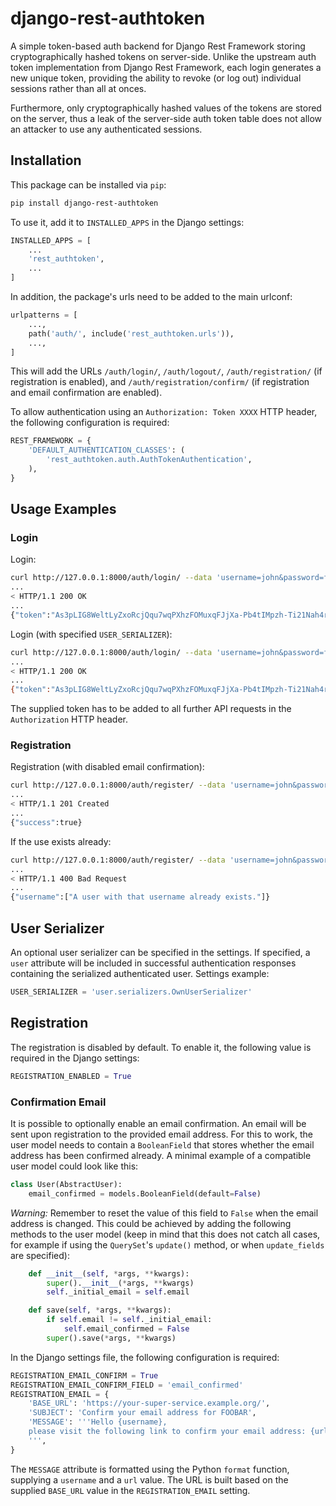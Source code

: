 # django-rest-authtoken
A simple token-based auth backend for Django Rest Framework storing cryptographically hashed tokens on server-side. Unlike the upstream auth token implementation from Django Rest Framework, each login generates a new unique token, providing the ability to revoke (or log out) individual sessions rather than all at onces.

Furthermore, only cryptographically hashed values of the tokens are stored on the server, thus a leak of the server-side auth token table does not allow an attacker to use any authenticated sessions.


## Installation

This package can be installed via `pip`:

```bash
pip install django-rest-authtoken
```

To use it, add it to `INSTALLED_APPS` in the Django settings:

```python
INSTALLED_APPS = [
    ...
    'rest_authtoken',
    ...
]
```

 In addition, the package's urls need to be added to the main urlconf:

```python
urlpatterns = [
    ...,
    path('auth/', include('rest_authtoken.urls')),
    ...,
]
```

This will add the URLs `/auth/login/`, `/auth/logout/`, `/auth/registration/` (if registration is enabled), and `/auth/registration/confirm/` (if registration and email confirmation are enabled).

To allow authentication using an `Authorization: Token XXXX` HTTP header, the following configuration is required:

```python
REST_FRAMEWORK = {
    'DEFAULT_AUTHENTICATION_CLASSES': (
        'rest_authtoken.auth.AuthTokenAuthentication',
    ),
}
```

## Usage Examples

### Login

Login:

```bash
curl http://127.0.0.1:8000/auth/login/ --data 'username=john&password=foobar123' -v
...
< HTTP/1.1 200 OK
...
{"token":"As3pLIG8WeltLyZxoRcjQqu7wqPXhzFOMuxqFJjXa-Pb4tIMpzh-Ti21Nah4r38P"}
```

Login (with specified `USER_SERIALIZER`):

```bash
curl http://127.0.0.1:8000/auth/login/ --data 'username=john&password=foobar123' -v
...
< HTTP/1.1 200 OK
...
{"token":"As3pLIG8WeltLyZxoRcjQqu7wqPXhzFOMuxqFJjXa-Pb4tIMpzh-Ti21Nah4r38P","user":{"id":3,"username":"john"}}
```

The supplied token has to be added to all further API requests in the `Authorization` HTTP header.

### Registration

Registration (with disabled email confirmation):

```bash
curl http://127.0.0.1:8000/auth/register/ --data 'username=john&password=foobar123' -v
...
< HTTP/1.1 201 Created
...
{"success":true}
```

If the use exists already:

```bash
curl http://127.0.0.1:8000/auth/register/ --data 'username=john&password=foobar123' -v
...
< HTTP/1.1 400 Bad Request
...
{"username":["A user with that username already exists."]}
```

## User Serializer

An optional user serializer can be specified in the settings. If specified, a `user` attribute will be included in successful authentication responses containing the serialized authenticated user. Settings example:

```python
USER_SERIALIZER = 'user.serializers.OwnUserSerializer'
```

## Registration

The registration is disabled by default. To enable it, the following value is required in the Django settings:

```python
REGISTRATION_ENABLED = True
```


### Confirmation Email
It is possible to optionally enable an email confirmation. An email will be sent upon registration to the provided email address. For this to work, the user model needs to contain a `BooleanField` that stores whether the email address has been confirmed already. A minimal example of a compatible user model could look like this: 

```python
class User(AbstractUser):
    email_confirmed = models.BooleanField(default=False)
```

*Warning:* Remember to reset the value of this field to `False` when the email address is changed. This could be achieved by adding the following methods to the user model (keep in mind that this does not catch all cases, for example if using the `QuerySet`'s `update()` method, or when `update_fields` are specified):

```python
    def __init__(self, *args, **kwargs):
        super().__init__(*args, **kwargs)
        self._initial_email = self.email

    def save(self, *args, **kwargs):
        if self.email != self._initial_email:
            self.email_confirmed = False
        super().save(*args, **kwargs)
```

In the Django settings file, the following configuration is required:

```python
REGISTRATION_EMAIL_CONFIRM = True
REGISTRATION_EMAIL_CONFIRM_FIELD = 'email_confirmed'
REGISTRATION_EMAIL = {
    'BASE_URL': 'https://your-super-service.example.org/',
    'SUBJECT': 'Confirm your email address for FOOBAR',
    'MESSAGE': '''Hello {username},
    please visit the following link to confirm your email address: {url}
    ''',
}

```

The `MESSAGE` attribute is formatted using the Python `format` function, supplying a `username` and a `url` value. The URL is built based on the supplied `BASE_URL` value in the `REGISTRATION_EMAIL` setting.